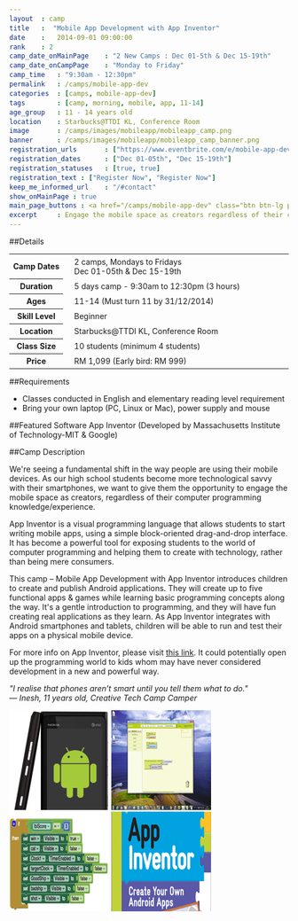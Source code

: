 ```yaml
---
layout 	: camp
title 	:  "Mobile App Development with App Inventor"
date 	:   2014-09-01 09:00:00
rank    : 2
camp_date_onMainPage 	: "2 New Camps : Dec 01-5th & Dec 15-19th"
camp_date_onCampPage 	: "Monday to Friday"
camp_time	: "9:30am - 12:30pm"
permalink   : /camps/mobile-app-dev
categories  : [camps, mobile-app-dev]
tags	    : [camp, morning, mobile, app, 11-14]
age_group 	: 11 - 14 years old
location	: Starbucks@TTDI KL, Conference Room
image		: /camps/images/mobileapp/mobileapp_camp.png
banner		: /camps/images/mobileapp/mobileapp_camp_banner.png
registration_urls		: ["https://www.eventbrite.com/e/mobile-app-development-with-appinventor-2014-year-end-tickets-13958597541", "https://www.eventbrite.com/e/mobile-app-development-with-appinventor-2014-year-end-tickets-13958599547"]
registration_dates		: ["Dec 01-05th", "Dec 15-19th"]
registration_statuses	: [true, true]
registration_text : ["Register Now", "Register Now"]
keep_me_informed_url	: "/#contact"
show_onMainPage : true
main_page_buttons : <a href="/camps/mobile-app-dev" class="btn btn-lg pad-c btn-green">More details</a>
excerpt		: Engage the mobile space as creators regardless of their computer programming knowledge
---
```


##Details
<table style="white-space: nowrap">
    <col width="13%">
    <col width="3%">
    <col width="84%">
    <tr>
		<th>Camp Dates</th>
        <td/>
		<td style='padding:5px 10px 5px 5px'>2 camps, Mondays to Fridays <br> Dec 01-05th & Dec 15-19th</td>
	</tr>
    <tr>
		<th>Duration</th>
        <td/>
		<td style='padding:5px 10px 5px 5px'>5 days camp - 9:30am to 12:30pm (3 hours)</td>
	</tr>
	<tr>
		<th>Ages</th>
        <td/>
		<td style='padding:5px 10px 5px 5px'>11-14 (Must turn 11 by 31/12/2014)</td>
	</tr>	
	<tr>
		<th>Skill Level</th>
        <td/>
		<td style='padding:5px 10px 5px 5px'>Beginner</td>
	</tr>
    <tr>
		<th>Location</th>
        <td/>
		<td style='padding:5px 10px 5px 5px'>Starbucks@TTDI KL, Conference Room</td>
	</tr>
	<tr>
		<th>Class Size</th>
        <td/>
		<td style='padding:5px 10px 5px 5px'> 10 students (minimum 4 students)</td>
	</tr>
    <tr>
		<th>Price</th>
        <td/>
		<td style='padding:5px 10px 5px 5px'>RM 1,099 (Early bird: RM 999)</td>
	</tr>
</table>

##Requirements
* Classes conducted in English and elementary reading level requirement
* Bring your own laptop (PC, Linux or Mac), power supply and mouse

##Featured Software
App Inventor (Developed by Massachusetts Institute of Technology-MIT & Google)

##Camp Description
<div class="row">

<div class="col-md-8">
<p>
We're seeing a fundamental shift in the way people are using their mobile devices. As our high school students become more technological savvy with their smartphones, we want to give them the opportunity to engage the mobile space as creators, regardless of their computer programming knowledge/experience.
</p>
<p>
App Inventor is a visual programming language that allows students to start writing mobile apps, using a simple block-oriented drag-and-drop interface. It has become a powerful tool for exposing students to the world of computer programming and helping them to create with technology, rather than being mere consumers.
</p>
<p>
This camp – Mobile App Development with App Inventor introduces children to create and publish Android applications. They will create up to five functional apps & games while learning basic programming concepts along the way. It's a gentle introduction to programming, and they will have fun creating real applications as they learn. As App Inventor integrates with Android smartphones and tablets, children will be able to run and test their apps on a physical mobile device.
</p>
<p>
For more info on App Inventor, please visit <a href="http://appinventor.mit.edu/explore/" target="_blank">this link</a>. It could potentially open up the programming world to kids whom may have never considered development in a new and powerful way.
</p>
<p><i>
"I realise that phones aren’t smart until you tell them what to do."
<br>— Inesh, 11 years old, Creative Tech Camp Camper
</i></p>
</div>

<div class="col-md-4">
	<img class="pad img-responsive ctc-camp-imgs" src="/camps/images/mobileapp/1.png"/>
	<img class="pad img-responsive ctc-camp-imgs" src="/camps/images/mobileapp/2.png"/>
	<img class="pad img-responsive ctc-camp-imgs" src="/camps/images/mobileapp/3.png"/>
	<img class="pad img-responsive ctc-camp-imgs" src="/camps/images/mobileapp/4.png"/>
</div>

</div>
